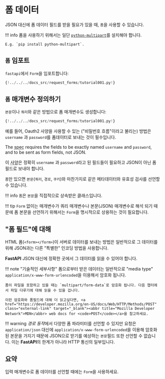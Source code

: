 # 폼 데이터

JSON 대신에 폼 데이터 필드를 받을 필요가 있을 때, `폼`을 사용할 수 있습니다.

!!! info
    폼을 사용하기 위해서는 일단 <a href="https://andrew-d.github.io/python-multipart/" class="external-link" target="_blank">`python-multipart`</a>를 설치해야 합니다.

    E.g. `pip install python-multipart`.

## `폼` 임포트

`fastapi`에서 `Form`을 임포트합니다:

```Python hl_lines="1"
{!../../../docs_src/request_forms/tutorial001.py!}
```

## `폼` 매개변수 정의하기 
  
`본문`이나 `쿼리`와 같은 방법으로 폼 매개변수도 생성합니다:


```Python hl_lines="7"
{!../../../docs_src/request_forms/tutorial001.py!}
```
  
예를 들어, Oauth2 사양을 사용할 수 있는 ("비밀번호 흐름"이라고 불리는) 방법은 `username` 과 `password`를 폼데이터로 보내는 것이 필수입니다.

The <abbr title="specification">spec</abbr> requires the fields to be exactly named `username` and `password`, and to be sent as form fields, not JSON.
  
이 <abbr title="specification">사양</abbr>은 정확히 `username` 과 `password`라고 된 필드들이 필요하고 JSON이 아닌 폼 필드로 보내야 합니다.  

`폼`만 있으면 `본문`(`쿼리`, `경로`, `쿠키`)와 마찬가지로 같은 메타데이터와 유효성 검사를 선언할 수 있습니다.

!!! info
    `폼`은 `본문`을 직접적으로 상속받은 클래스입니다.

!!! tip
    `Form` 없이는 매개변수가 쿼리 매개변수나 본문(JSON) 매개변수로 해석 되기 때문에 폼 본문을 선언하기 위해서는 `Form`을 명시적으로 상용하는 것이 필요합니다.
    

## "폼 필드"에 대해

HTML 폼(`<form></form>`)이 서버로 데이터를 보내는 방법은 일반적으로 그 데이터를 위해 JSON과는 다른 "특별한" 인코딩 방법을 사용합니다.

**FastAPI** JSON 대신에 정확한 곳에서 그 데이터를 읽을 수 있어야 합니다.

!!! note "기술적인 세부사항"
    폼으로부터 받은 데이터는 일반적으로 "media type" `application/x-www-form-urlencoded`을 이용해서 암호화 됩니다.
    
    폼이 파일을 포함하고 있을 때는 `multipart/form-data`로 암호화 됩니다. 다음 챕터에서 파일 다루기에 대해 읽을 수 있을 겁니다.
    
    이런 암호화와 폼필드에 대해 더 읽고싶다면, <a href="https://developer.mozilla.org/en-US/docs/Web/HTTP/Methods/POST" class="external-link" target="_blank"><abbr title="Mozilla Developer Network">MDN</abbr> web docs for <code>POST</code></a>을 참고하세요.

!!! warning
    *경로 동작*에서 다양한 폼 파라미터를 선언할 수 있지만 요청은 `application/json` 대신에 `application/x-www-form-urlencoded`을 이용해 암호화 된 본문을 가지기 때문에 JSON으로 받기를 예상하는 `본문`필드 또한 선언할 수 없습니다.
    이는 **FastAPI**의 한계가 아니라 HTTP 통신의 일부입니다.

## 요약

입력 매개변수로 폼 데이터를 선언할 때에는 `Form`을 사용하세요.
